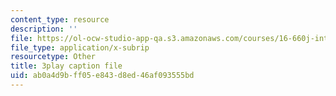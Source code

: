 ```yaml
---
content_type: resource
description: ''
file: https://ol-ocw-studio-app-qa.s3.amazonaws.com/courses/16-660j-introduction-to-lean-six-sigma-methods-january-iap-2012/ab0a4d9bff05e843d8ed46af093555bd_F3tPapv5w48.srt
file_type: application/x-subrip
resourcetype: Other
title: 3play caption file
uid: ab0a4d9b-ff05-e843-d8ed-46af093555bd
---
```

